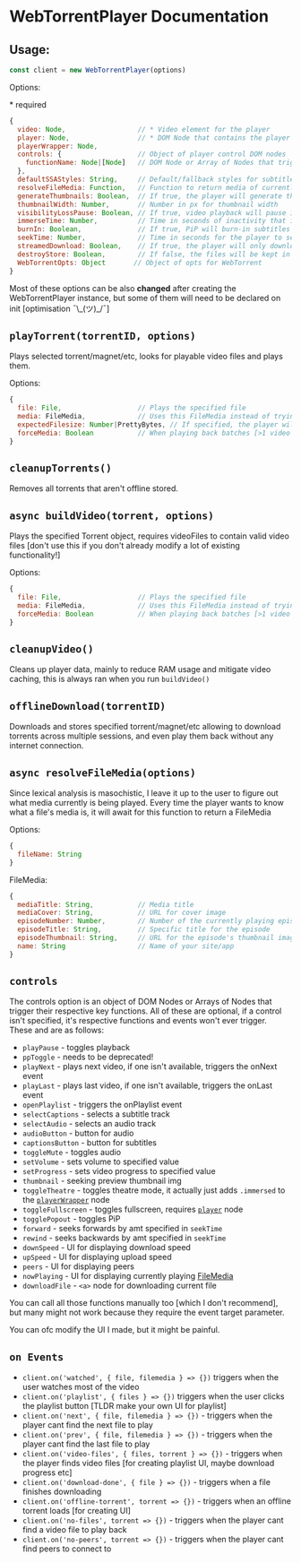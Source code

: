 # WebTorrentPlayer Documentation
## Usage:
```js
const client = new WebTorrentPlayer(options)
```
Options:

\* required
```js
{
  video: Node,                  // * Video element for the player
  player: Node,                 // * DOM Node that contains the player elements
  playerWrapper: Node,
  controls: {                   // Object of player control DOM nodes
    functionName: Node|[Node]   // DOM Node or Array of Nodes that trigger their respective key functions
  },
  defaultSSAStyles: String,     // Default/fallback styles for subtitles following the ASS format
  resolveFileMedia: Function,   // Function to return media of currently played file, more below
  generateThumbnails: Boolean,  // If true, the player will generate thumbnails after a file is downloaded [CPU intensive]
  thumbnailWidth: Number,       // Number in px for thumbnail width
  visibilityLossPause: Boolean, // If true, video playback will pause if the tab lost visibility
  immerseTime: Number,          // Time in seconds of inactivity that it takes for the player controls to hide
  burnIn: Boolean,              // If true, PiP will burn-in subtitles real time [only if subtitles are available][VERY CPU intensive]
  seekTime: Number,             // Time in seconds for the player to seek
  streamedDownload: Boolean,    // If true, the player will only download pieces directly needed for playback
  destroyStore: Boolean,        // If false, the files will be kept in storage even after playback finishes
  WebTorrentOpts: Object       // Object of opts for WebTorrent
}
```
Most of these options can be also **changed** after creating the WebTorrentPlayer instance, but some of them will need to be declared on init [optimisation ¯\\\_(ツ)\_/¯]


## `playTorrent(torrentID, options)`

Plays selected torrent/magnet/etc, looks for playable video files and plays them.

Options:
```js
{
  file: File,                   // Plays the specified file
  media: FileMedia,             // Uses this FileMedia instead of trying to resolve.
  expectedFilesize: Number|PrettyBytes, // If specified, the player will choose if it should store the torrent in RAM or drive, default: drive
  forceMedia: Boolean           // When playing back batches [>1 video file] and specifying both file and media the player will ignore the media, and resolve for the target file, this forces it to use the given media instead of resolving, REQUIRES BOTH file and media to be specified to take effect
}
```

## `cleanupTorrents()`

Removes all torrents that aren't offline stored.

## `async buildVideo(torrent, options)`

Plays the specified Torrent object, requires videoFiles to contain valid video files [don't use this if you don't already modify a lot of existing functionality!]

Options:
```js
{
  file: File,                   // Plays the specified file
  media: FileMedia,             // Uses this FileMedia instead of trying to resolve.
  forceMedia: Boolean           // When playing back batches [>1 video file] and specifying both file and media the player will ignore the media, and resolve for the target file, this forces it to use the given media instead of resolving, REQUIRES BOTH file and media to be specified to take effect
}
```

## `cleanupVideo()`

Cleans up player data, mainly to reduce RAM usage and mitigate video caching, this is always ran when you run `buildVideo()`

## `offlineDownload(torrentID)`

Downloads and stores specified torrent/magnet/etc allowing to download torrents across multiple sessions, and even play them back without any internet connection.

## `async resolveFileMedia(options)`

Since lexical analysis is masochistic, I leave it up to the user to figure out what media currently is being played. Every time the player wants to know what a file's media is, it will await for this function to return a FileMedia

Options:
```js
{
  fileName: String
}
```
FileMedia:
```js
{
  mediaTitle: String,           // Media title
  mediaCover: String,           // URL for cover image
  episodeNumber: Number,        // Number of the currently playing episode
  episodeTitle: String,         // Specific title for the episode
  episodeThumbnail: String,     // URL for the episode's thumbnail image
  name: String                  // Name of your site/app
}
```

## `controls`
The controls option is an object of DOM Nodes or Arrays of Nodes that trigger their respective key functions. All of these are optional, if a control isn't specified, it's respective functions and events won't ever trigger. These and are as follows:
- `playPause` - toggles playback
- `ppToggle` - needs to be deprecated!
- `playNext` - plays next video, if one isn't available, triggers the onNext event
- `playLast` - plays last video, if one isn't available, triggers the onLast event
- `openPlaylist` - triggers the onPlaylist event
- `selectCaptions` - selects a subtitle track
- `selectAudio` - selects an audio track
- `audioButton` - button for audio
- `captionsButton` - button for subtitles
- `toggleMute` - toggles audio
- `setVolume` - sets volume to specified value
- `setProgress` - sets video progress to specified value
- `thumbnail` - seeking preview thumbnail img
- `toggleTheatre` - toggles theatre mode, it actually just adds `.immersed` to the [`playerWrapper`]() node
- `toggleFullscreen` - toggles fullscreen, requires [`player`]() node
- `togglePopout` - toggles PiP
- `forward` - seeks forwards by amt specified in `seekTime`
- `rewind` - seeks backwards by amt specified in `seekTime`
- `downSpeed` - UI for displaying download speed
- `upSpeed` - UI for displaying upload speed
- `peers` - UI for displaying peers
- `nowPlaying` - UI for displaying currently playing [FileMedia]()
- `downloadFile` - `<a>` node for downloading current file


You can call all those functions manually too [which I don't recommend], but many might not work because they require the event target parameter.

You can ofc modify the UI I made, but it might be painful.

## `on Events`

- `client.on('watched', { file, filemedia } => {})` triggers when the user watches most of the video
- `client.on('playlist', { files } => {})` triggers when the user clicks the playlist button [TLDR make your own UI for playlist]
- `client.on('next', { file, filemedia } => {})` - triggers when the player cant find the next file to play
- `client.on('prev', { file, filemedia } => {})` - triggers when the player cant find the last file to play
- `client.on('video-files', { files, torrent } => {})` - triggers when the player finds video files [for creating playlist UI, maybe download progress etc]
- `client.on('download-done', { file } => {})` - triggers when a file finishes downloading
- `client.on('offline-torrent', torrent => {})` - triggers when an offline torrent loads [for creating UI]
- `client.on('no-files', torrent => {})` - triggers when the player cant find a video file to play back
- `client.on('no-peers', torrent => {})` - triggers when the player cant find peers to connect to